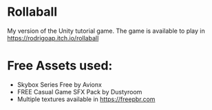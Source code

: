 # Rollaball
 My version of the Unity tutorial game.
 The game is available to play in https://rodrigoap.itch.io/rollaball

 # Free Assets used:

 - Skybox Series Free by Avionx
 - FREE Casual Game SFX Pack by Dustyroom
 - Multiple textures available in https://freepbr.com
